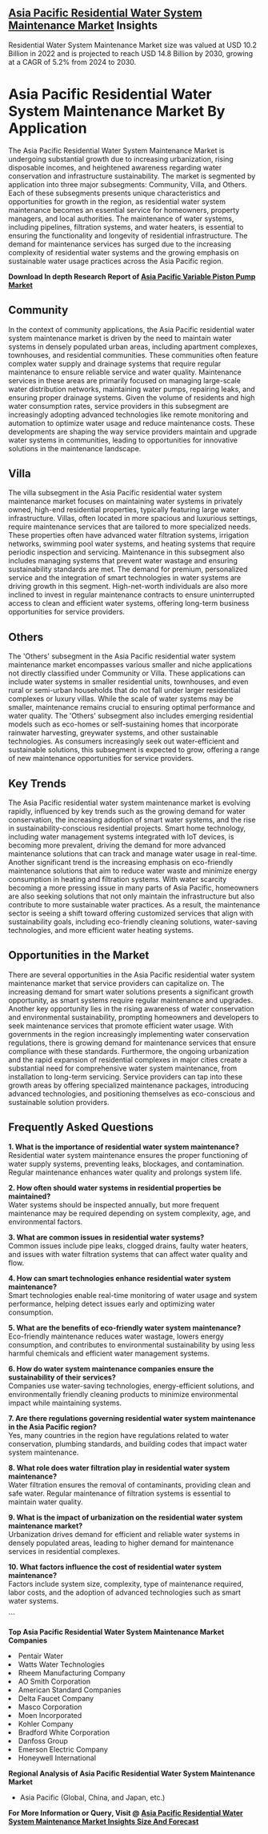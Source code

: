 <h2><a href="https://www.verifiedmarketreports.com/download-sample/?rid=325800&amp;utm_source=Github-Feb&amp;utm_medium=225" target="_blank">Asia Pacific Residential Water System Maintenance Market</a> Insights</h2><p>Residential Water System Maintenance Market size was valued at USD 10.2 Billion in 2022 and is projected to reach USD 14.8 Billion by 2030, growing at a CAGR of 5.2% from 2024 to 2030.</p><p><h1>Asia Pacific Residential Water System Maintenance Market By Application</h1> <p>The Asia Pacific Residential Water System Maintenance Market is undergoing substantial growth due to increasing urbanization, rising disposable incomes, and heightened awareness regarding water conservation and infrastructure sustainability. The market is segmented by application into three major subsegments: Community, Villa, and Others. Each of these subsegments presents unique characteristics and opportunities for growth in the region, as residential water system maintenance becomes an essential service for homeowners, property managers, and local authorities. The maintenance of water systems, including pipelines, filtration systems, and water heaters, is essential to ensuring the functionality and longevity of residential infrastructure. The demand for maintenance services has surged due to the increasing complexity of residential water systems and the growing emphasis on sustainable water usage practices across the Asia Pacific region. <strong><p><strong>Download In depth Research Report of <a href="https://www.verifiedmarketreports.com/download-sample/?rid=236118&amp;utm_source=Pulse-Dec&amp;utm_medium=225" target="_blank">Asia Pacific Variable Piston Pump Market</a></strong></p></strong> <h2>Community</h2> <p>In the context of community applications, the Asia Pacific residential water system maintenance market is driven by the need to maintain water systems in densely populated urban areas, including apartment complexes, townhouses, and residential communities. These communities often feature complex water supply and drainage systems that require regular maintenance to ensure reliable service and water quality. Maintenance services in these areas are primarily focused on managing large-scale water distribution networks, maintaining water pumps, repairing leaks, and ensuring proper drainage systems. Given the volume of residents and high water consumption rates, service providers in this subsegment are increasingly adopting advanced technologies like remote monitoring and automation to optimize water usage and reduce maintenance costs. These developments are shaping the way service providers maintain and upgrade water systems in communities, leading to opportunities for innovative solutions in the maintenance landscape. <h2>Villa</h2> <p>The villa subsegment in the Asia Pacific residential water system maintenance market focuses on maintaining water systems in privately owned, high-end residential properties, typically featuring large water infrastructure. Villas, often located in more spacious and luxurious settings, require maintenance services that are tailored to more specialized needs. These properties often have advanced water filtration systems, irrigation networks, swimming pool water systems, and heating systems that require periodic inspection and servicing. Maintenance in this subsegment also includes managing systems that prevent water wastage and ensuring sustainability standards are met. The demand for premium, personalized service and the integration of smart technologies in water systems are driving growth in this segment. High-net-worth individuals are also more inclined to invest in regular maintenance contracts to ensure uninterrupted access to clean and efficient water systems, offering long-term business opportunities for service providers. <h2>Others</h2> <p>The 'Others' subsegment in the Asia Pacific residential water system maintenance market encompasses various smaller and niche applications not directly classified under Community or Villa. These applications can include water systems in smaller residential units, townhouses, and even rural or semi-urban households that do not fall under larger residential complexes or luxury villas. While the scale of water systems may be smaller, maintenance remains crucial to ensuring optimal performance and water quality. The 'Others' subsegment also includes emerging residential models such as eco-homes or self-sustaining homes that incorporate rainwater harvesting, greywater systems, and other sustainable technologies. As consumers increasingly seek out water-efficient and sustainable solutions, this subsegment is expected to grow, offering a range of new maintenance opportunities for service providers. <h2>Key Trends</h2> <p>The Asia Pacific residential water system maintenance market is evolving rapidly, influenced by key trends such as the growing demand for water conservation, the increasing adoption of smart water systems, and the rise in sustainability-conscious residential projects. Smart home technology, including water management systems integrated with IoT devices, is becoming more prevalent, driving the demand for more advanced maintenance solutions that can track and manage water usage in real-time. Another significant trend is the increasing emphasis on eco-friendly maintenance solutions that aim to reduce water waste and minimize energy consumption in heating and filtration systems. With water scarcity becoming a more pressing issue in many parts of Asia Pacific, homeowners are also seeking solutions that not only maintain the infrastructure but also contribute to more sustainable water practices. As a result, the maintenance sector is seeing a shift toward offering customized services that align with sustainability goals, including eco-friendly cleaning solutions, water-saving technologies, and more efficient water heating systems. <h2>Opportunities in the Market</h2> <p>There are several opportunities in the Asia Pacific residential water system maintenance market that service providers can capitalize on. The increasing demand for smart water solutions presents a significant growth opportunity, as smart systems require regular maintenance and upgrades. Another key opportunity lies in the rising awareness of water conservation and environmental sustainability, prompting homeowners and developers to seek maintenance services that promote efficient water usage. With governments in the region increasingly implementing water conservation regulations, there is growing demand for maintenance services that ensure compliance with these standards. Furthermore, the ongoing urbanization and the rapid expansion of residential complexes in major cities create a substantial need for comprehensive water system maintenance, from installation to long-term servicing. Service providers can tap into these growth areas by offering specialized maintenance packages, introducing advanced technologies, and positioning themselves as eco-conscious and sustainable solution providers. <h2>Frequently Asked Questions</h2> <p><strong>1. What is the importance of residential water system maintenance?</strong><br>Residential water system maintenance ensures the proper functioning of water supply systems, preventing leaks, blockages, and contamination. Regular maintenance enhances water quality and prolongs system life.</p> <p><strong>2. How often should water systems in residential properties be maintained?</strong><br>Water systems should be inspected annually, but more frequent maintenance may be required depending on system complexity, age, and environmental factors.</p> <p><strong>3. What are common issues in residential water systems?</strong><br>Common issues include pipe leaks, clogged drains, faulty water heaters, and issues with water filtration systems that can affect water quality and flow.</p> <p><strong>4. How can smart technologies enhance residential water system maintenance?</strong><br>Smart technologies enable real-time monitoring of water usage and system performance, helping detect issues early and optimizing water consumption.</p> <p><strong>5. What are the benefits of eco-friendly water system maintenance?</strong><br>Eco-friendly maintenance reduces water wastage, lowers energy consumption, and contributes to environmental sustainability by using less harmful chemicals and efficient water management systems.</p> <p><strong>6. How do water system maintenance companies ensure the sustainability of their services?</strong><br>Companies use water-saving technologies, energy-efficient solutions, and environmentally friendly cleaning products to minimize environmental impact while maintaining systems.</p> <p><strong>7. Are there regulations governing residential water system maintenance in the Asia Pacific region?</strong><br>Yes, many countries in the region have regulations related to water conservation, plumbing standards, and building codes that impact water system maintenance.</p> <p><strong>8. What role does water filtration play in residential water system maintenance?</strong><br>Water filtration ensures the removal of contaminants, providing clean and safe water. Regular maintenance of filtration systems is essential to maintain water quality.</p> <p><strong>9. What is the impact of urbanization on the residential water system maintenance market?</strong><br>Urbanization drives demand for efficient and reliable water systems in densely populated areas, leading to higher demand for maintenance services in residential complexes.</p> <p><strong>10. What factors influence the cost of residential water system maintenance?</strong><br>Factors include system size, complexity, type of maintenance required, labor costs, and the adoption of advanced technologies such as smart water systems.</p> ```</p><p><strong>Top Asia Pacific Residential Water System Maintenance Market Companies</strong></p><div data-test-id=""><p><li>Pentair Water</li><li> Watts Water Technologies</li><li> Rheem Manufacturing Company</li><li> AO Smith Corporation</li><li> American Standard Companies</li><li> Delta Faucet Company</li><li> Masco Corporation</li><li> Moen Incorporated</li><li> Kohler Company</li><li> Bradford White Corporation</li><li> Danfoss Group</li><li> Emerson Electric Company</li><li> Honeywell International</li></p><div><strong>Regional Analysis of&nbsp;Asia Pacific Residential Water System Maintenance Market</strong></div><ul><li dir="ltr"><p dir="ltr">Asia Pacific (Global, China, and Japan, etc.)</p></li></ul><p><strong>For More Information or Query, Visit @&nbsp;</strong><strong><a href="https://www.verifiedmarketreports.com/product/residential-water-system-maintenance-market/?utm_source=Github-Feb&amp;utm_medium=225" target="_blank">Asia Pacific Residential Water System Maintenance Market Insights Size And Forecast</a></strong></p></div><h2>&nbsp;</h2><div data-test-id="">&nbsp;</div>

